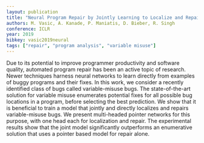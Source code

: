 ```yaml
---
layout: publication
title: "Neural Program Repair by Jointly Learning to Localize and Repair"
authors: M. Vasic, A. Kanade, P. Maniatis, D. Bieber, R. Singh
conference: ICLR
year: 2019
bibkey: vasic2019neural
tags: ["repair", "program analysis", "variable misuse"]
---
```

Due to its potential to improve programmer productivity and software quality, automated program repair has been an active topic of research. Newer techniques harness neural networks to learn directly from examples of buggy programs and their fixes. In this work, we consider a recently identified class of bugs called variable-misuse bugs. The state-of-the-art solution for variable misuse enumerates potential fixes for all possible bug locations in a program, before selecting the best prediction. We show that it is beneficial to train a model that jointly and directly localizes and repairs variable-misuse bugs. We present multi-headed pointer networks for this purpose, with one head each for localization and repair. The experimental results show that the joint model significantly outperforms an enumerative solution that uses a pointer based model for repair alone.
